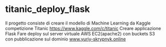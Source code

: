 # titanic_deploy_flask

Il progetto consiste di creare il modello di Machine Learning da Kaggle 
competizione Titanic https://www.kaggle.com/c/titanic
Creare applicazione Flask
Fare deploy sul server virtuale AWS EC2(apache2) con buckets S3
con pubblicazione sul dominio www.yuriy-skrypnyk.online
